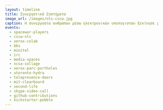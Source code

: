 ```yaml
---
layout: timeline 
title: Συνεργατικά Συστήματα 
image_url: /images/nls-cscw.jpg
caption: Η συνεργασία ανθρώπων μέσω ηλεκτρονικών υπολογιστών ξεκίνησε με απλές εφαρμογές ηλεκτρονικής αλληλογραφίας πάνω στον ίδιο πολυ-χρηστικό υπολογιστή, αλλά με διαδικτύωση, τις φορητές συσκευές, και τις εφαρμογές κοινωνικής δικτύωσης μετατράπηκε στην πιο σημαντική διάσταση αλληλεπίδρασης.
events:
  - spacewar-players
  - cscw-nls
  - xerox-colab 
  - bbs
  - minitel
  - irc
  - media-spaces
  - ncsa-collage
  - xerox-parc-portholes
  - utoronto-hydra
  - telepresence-doors
  - mit-clearboard
  - second-life
  - skype-video-call
  - github-contributions
  - kickstarter-pebble
---
```


